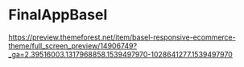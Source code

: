 # FinalAppBasel
https://preview.themeforest.net/item/basel-responsive-ecommerce-theme/full_screen_preview/14906749?_ga=2.39516003.1317968858.1539497970-1028641277.1539497970
